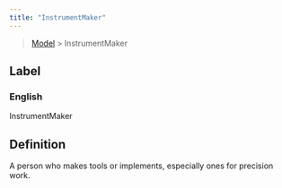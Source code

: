 ```yaml
---
title: "InstrumentMaker"
---
```


> [Model](../../) > InstrumentMaker

## Label

### English
InstrumentMaker


## Definition
A person who makes tools or implements, especially ones for precision work. 


    
